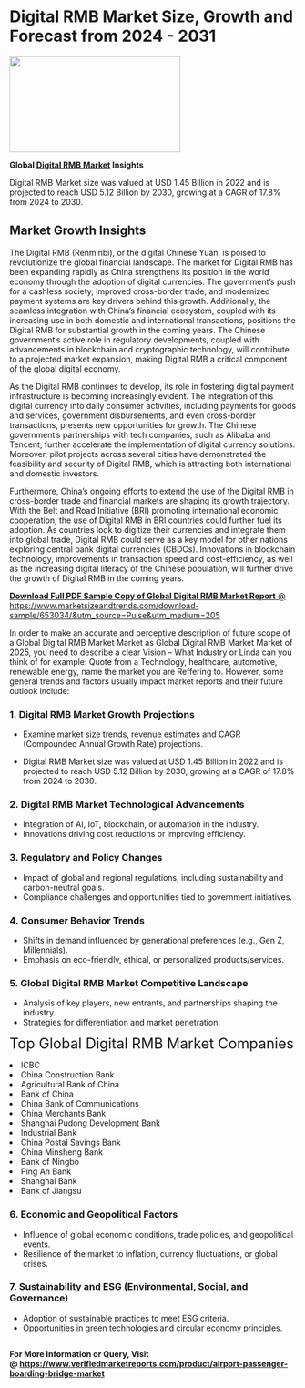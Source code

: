 <H1>Digital RMB Market Size, Growth and Forecast from 2024 - 2031</H1><img class="aligncenter size-medium wp-image-584254" src="https://thirdeyenews.in/wp-content/uploads/2024/09/Global-Market-Research-300x168.jpeg" alt="" width="300" height="168" /><p><strong>Global&nbsp;<a href="https://www.marketsizeandtrends.com/download-sample/653034/&amp;utm_source=Pulse&amp;utm_medium=205">Digital RMB Market</a> Insights</strong></p><p>Digital RMB Market size was valued at USD 1.45 Billion in 2022 and is projected to reach USD 5.12 Billion by 2030, growing at a CAGR of 17.8% from 2024 to 2030.</p><p><h2>Market Growth Insights</h2> <p>The Digital RMB (Renminbi), or the digital Chinese Yuan, is poised to revolutionize the global financial landscape. The market for Digital RMB has been expanding rapidly as China strengthens its position in the world economy through the adoption of digital currencies. The government’s push for a cashless society, improved cross-border trade, and modernized payment systems are key drivers behind this growth. Additionally, the seamless integration with China’s financial ecosystem, coupled with its increasing use in both domestic and international transactions, positions the Digital RMB for substantial growth in the coming years. The Chinese government’s active role in regulatory developments, coupled with advancements in blockchain and cryptographic technology, will contribute to a projected market expansion, making Digital RMB a critical component of the global digital economy.</p> <p><a href="https://example.com/download-sample" target="_blank"></a></p> <p>As the Digital RMB continues to develop, its role in fostering digital payment infrastructure is becoming increasingly evident. The integration of this digital currency into daily consumer activities, including payments for goods and services, government disbursements, and even cross-border transactions, presents new opportunities for growth. The Chinese government’s partnerships with tech companies, such as Alibaba and Tencent, further accelerate the implementation of digital currency solutions. Moreover, pilot projects across several cities have demonstrated the feasibility and security of Digital RMB, which is attracting both international and domestic investors.</p> <p>Furthermore, China’s ongoing efforts to extend the use of the Digital RMB in cross-border trade and financial markets are shaping its growth trajectory. With the Belt and Road Initiative (BRI) promoting international economic cooperation, the use of Digital RMB in BRI countries could further fuel its adoption. As countries look to digitize their currencies and integrate them into global trade, Digital RMB could serve as a key model for other nations exploring central bank digital currencies (CBDCs). Innovations in blockchain technology, improvements in transaction speed and cost-efficiency, as well as the increasing digital literacy of the Chinese population, will further drive the growth of Digital RMB in the coming years.</p> <p><a href="https://example.com/get-more" target="_blank"></p><p><span class=""><strong>Download Full PDF Sample Copy of Global Digital RMB Market Report</strong> @ <a href="https://www.marketsizeandtrends.com/download-sample/653034/&amp;utm_source=Pulse&amp;utm_medium=205" target="_blank">https://www.marketsizeandtrends.com/download-sample/653034/&amp;utm_source=Pulse&amp;utm_medium=205</a></span></p><p>In order to make an accurate and perceptive description of future scope of a Global&nbsp;Digital RMB Market Market as Global&nbsp;Digital RMB Market Market of 2025, you need to describe a clear Vision &ndash; What Industry or Linda can you think of for example: Quote from a Technology, healthcare, automotive, renewable energy, name the market you are Reffering to. However, some general trends and factors usually impact market reports and their future outlook include:</p><h3>1.&nbsp;<strong>Digital RMB Market Growth Projections</strong></h3><ul><li>Examine market size trends, revenue estimates and CAGR (Compounded Annual Growth Rate) projections.</li><li><p>Digital RMB Market size was valued at USD 1.45 Billion in 2022 and is projected to reach USD 5.12 Billion by 2030, growing at a CAGR of 17.8% from 2024 to 2030.</p></li></ul><h3>2.&nbsp;<strong>Digital RMB Market Technological Advancements</strong></h3><ul><li>Integration of AI, IoT, blockchain, or automation in the industry.</li><li>Innovations driving cost reductions or improving efficiency.</li></ul><h3>3.&nbsp;<strong>Regulatory and Policy Changes</strong></h3><ul><li>Impact of global and regional regulations, including sustainability and carbon-neutral goals.</li><li>Compliance challenges and opportunities tied to government initiatives.</li></ul><h3>4.&nbsp;<strong>Consumer Behavior Trends</strong></h3><ul><li>Shifts in demand influenced by generational preferences (e.g., Gen Z, Millennials).</li><li>Emphasis on eco-friendly, ethical, or personalized products/services.</li></ul><h3>5.&nbsp;<strong>Global Digital RMB Market Competitive Landscape</strong></h3><ul><li>Analysis of key players, new entrants, and partnerships shaping the industry.</li><li>Strategies for differentiation and market penetration.</li></ul><p data-pm-slice="1 1 []"><span style="color: inherit; font-family: inherit; font-size: 25px;">Top Global Digital RMB Market Companies</span></p><div class="" data-test-id=""><p><li>ICBC</li><li> China Construction Bank</li><li> Agricultural Bank of China</li><li> Bank of China</li><li> China Bank of Communications</li><li> China Merchants Bank</li><li> Shanghai Pudong Development Bank</li><li> Industrial Bank</li><li> China Postal Savings Bank</li><li> China Minsheng Bank</li><li> Bank of Ningbo</li><li> Ping An Bank</li><li> Shanghai Bank</li><li> Bank of Jiangsu</li></p></div><h3>6.&nbsp;<strong>Economic and Geopolitical Factors</strong></h3><ul><li>Influence of global economic conditions, trade policies, and geopolitical events.</li><li>Resilience of the market to inflation, currency fluctuations, or global crises.</li></ul><h3>7.&nbsp;<strong>Sustainability and ESG (Environmental, Social, and Governance)</strong></h3><ul><li>Adoption of sustainable practices to meet ESG criteria.</li><li>Opportunities in green technologies and circular economy principles.</li></ul><h2><strong style="font-size: 14px;">For More Information or Query, Visit @&nbsp;</strong><a style="background-color: #ffffff; font-size: 14px;" href="https://www.marketsizeandtrends.com/report/digital-rmb-market/" target="_blank">https://www.verifiedmarketreports.com/product/airport-passenger-boarding-bridge-market</a></h2>
